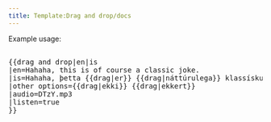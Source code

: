 ```yaml
---
title: Template:Drag and drop/docs
---
```


Example usage:

<pre>

{{drag and drop|en|is
|en=Hahaha, this is of course a classic joke.
|is=Hahaha, þetta {{drag|er}} {{drag|náttúrulega}} klassískur brandari.
|other options={{drag|ekki}} {{drag|ekkert}}
|audio=DTzY.mp3
|listen=true
}}

</pre>